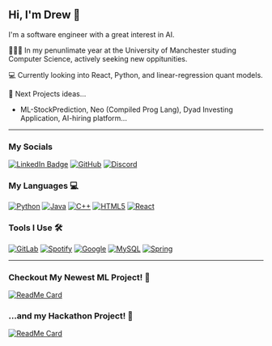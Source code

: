 ## Hi, I'm Drew 👋

I'm a software engineer with a great interest in AI.

 🧑🏻‍🎓 In my penunlimate year at the University of Manchester studing Computer Science, actively seeking new oppitunities.

 💻 Currently looking into React, Python, and linear-regression quant models. 

 🚀 Next Projects ideas... 
 
 - ML-StockPrediction, Neo (Compiled Prog Lang), Dyad Investing Application, AI-hiring platform...

<hr> </hr>

### My Socials 

[![LinkedIn Badge](https://img.shields.io/badge/LinkedIn-0077B5?style=for-the-badge&logo=linkedin&logoColor=white)](https://www.linkedin.com/in/andrewrobertsonamr/)
[![GitHub](https://img.shields.io/badge/github-%23121011.svg?style=for-the-badge&logo=github&logoColor=white)](https://github.com/NeoDrew)
[![Discord](https://img.shields.io/badge/Discord-%235865F2.svg?style=for-the-badge&logo=discord&logoColor=white)](https://discordapp.com/users/256852420439572480)

### My Languages 💻
[![Python](https://img.shields.io/badge/python-3670A0?style=for-the-badge&logo=python&logoColor=ffdd54)](https://github.com/NeoDrew/tuneInLocal)
[![Java](https://img.shields.io/badge/java-%23ED8B00.svg?style=for-the-badge&logo=openjdk&logoColor=white)](https://github.com/NeoDrew/mandelBrot)
[![C++](https://img.shields.io/badge/c++-%2300599C.svg?style=for-the-badge&logo=c%2B%2B&logoColor=white)](https://github.com/NeoDrew/progLangAndPara)
[![HTML5](https://img.shields.io/badge/html5-%23E34F26.svg?style=for-the-badge&logo=html5&logoColor=white)](https://github.com/NeoDrew/tuneInLocal)
[![React](https://img.shields.io/badge/React-%2320232a.svg?style=for-the-badge&logo=React&logoColor=white)](https://github.com/NeoDrew/AIHireMVP.UI)

### Tools I Use 🛠️
[![GitLab](https://img.shields.io/badge/gitlab-%23181717.svg?style=for-the-badge&logo=gitlab&logoColor=white)](https://about.gitlab.com/)
[![Spotify](https://img.shields.io/badge/Spotify-1ED760?style=for-the-badge&logo=spotify&logoColor=white)](https://github.com/NeoDrew/tuneInLocal)
[![Google](https://img.shields.io/badge/google-4285F4?style=for-the-badge&logo=google&logoColor=white)](https://github.com/spudbracketspud/Log-A-Log)
[![MySQL](https://img.shields.io/badge/mysql-%2300f.svg?style=for-the-badge&logo=mysql&logoColor=white)](https://github.com/NeoDrew/DBMS)
[![Spring](https://img.shields.io/badge/spring-%236DB33F.svg?style=for-the-badge&logo=spring&logoColor=white)](https://github.com/NeoDrew/dyad)

<hr>

### Checkout My Newest ML Project! 📖
[![ReadMe Card](https://github-readme-stats.vercel.app/api/pin/?username=NeoDrew&repo=ML-autocomplete&title_color=ffffff&text_color=c9cacc&icon_color=4AB197&bg_color=1A2B34)](https://github.com/NeoDrew/ML-autocomplete)
 
###  ...and my Hackathon Project! 🌲
[![ReadMe Card](https://github-readme-stats.vercel.app/api/pin/?username=spudbracketspud&repo=Log-A-Log&title_color=ffffff&text_color=c9cacc&icon_color=4AB197&bg_color=1A2B34)](https://github.com/spudbracketspud/Log-A-Log)


